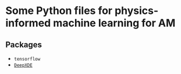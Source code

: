 # Some Python files for physics-informed machine learning for AM

## Packages

- `tensorflow`
- [`DeepXDE`](https://github.com/lululxvi/deepxde)
